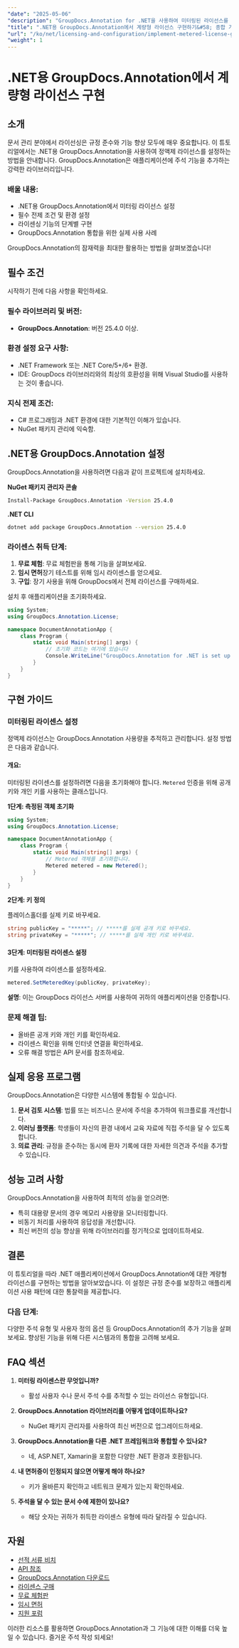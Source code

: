 ```yaml
---
"date": "2025-05-06"
"description": "GroupDocs.Annotation for .NET을 사용하여 미터링된 라이선스를 설정하고 관리하는 방법을 알아보고, 규정 준수와 최적의 기능을 확보하세요."
"title": ".NET용 GroupDocs.Annotation에서 계량형 라이선스 구현하기&#58; 종합 가이드"
"url": "/ko/net/licensing-and-configuration/implement-metered-license-groupdocs-annotation-net/"
"weight": 1
---
```


# .NET용 GroupDocs.Annotation에서 계량형 라이선스 구현

## 소개

문서 관리 분야에서 라이선싱은 규정 준수와 기능 향상 모두에 매우 중요합니다. 이 튜토리얼에서는 .NET용 GroupDocs.Annotation을 사용하여 정액제 라이선스를 설정하는 방법을 안내합니다. GroupDocs.Annotation은 애플리케이션에 주석 기능을 추가하는 강력한 라이브러리입니다.

### 배울 내용:
- .NET용 GroupDocs.Annotation에서 미터링 라이선스 설정
- 필수 전제 조건 및 환경 설정
- 라이센싱 기능의 단계별 구현
- GroupDocs.Annotation 통합을 위한 실제 사용 사례

GroupDocs.Annotation의 잠재력을 최대한 활용하는 방법을 살펴보겠습니다!

## 필수 조건

시작하기 전에 다음 사항을 확인하세요.

### 필수 라이브러리 및 버전:
- **GroupDocs.Annotation**: 버전 25.4.0 이상.

### 환경 설정 요구 사항:
- .NET Framework 또는 .NET Core/5+/6+ 환경.
- IDE: GroupDocs 라이브러리와의 최상의 호환성을 위해 Visual Studio를 사용하는 것이 좋습니다.

### 지식 전제 조건:
- C# 프로그래밍과 .NET 환경에 대한 기본적인 이해가 있습니다.
- NuGet 패키지 관리에 익숙함.

## .NET용 GroupDocs.Annotation 설정

GroupDocs.Annotation을 사용하려면 다음과 같이 프로젝트에 설치하세요.

**NuGet 패키지 관리자 콘솔**
```bash
Install-Package GroupDocs.Annotation -Version 25.4.0
```

**.NET CLI**
```bash
dotnet add package GroupDocs.Annotation --version 25.4.0
```

### 라이센스 취득 단계:
1. **무료 체험**: 무료 체험판을 통해 기능을 살펴보세요.
2. **임시 면허**장기 테스트를 위해 임시 라이센스를 얻으세요.
3. **구입**: 장기 사용을 위해 GroupDocs에서 전체 라이선스를 구매하세요.

설치 후 애플리케이션을 초기화하세요.

```csharp
using System;
using GroupDocs.Annotation.License;

namespace DocumentAnnotationApp {
    class Program {
        static void Main(string[] args) {
            // 초기화 코드는 여기에 있습니다
            Console.WriteLine("GroupDocs.Annotation for .NET is set up!");
        }
    }
}
```

## 구현 가이드

### 미터링된 라이센스 설정

정액제 라이선스는 GroupDocs.Annotation 사용량을 추적하고 관리합니다. 설정 방법은 다음과 같습니다.

#### 개요:
미터링된 라이센스를 설정하려면 다음을 초기화해야 합니다. `Metered` 인증을 위해 공개 키와 개인 키를 사용하는 클래스입니다.

**1단계: 측정된 객체 초기화**

```csharp
using System;
using GroupDocs.Annotation.License;

namespace DocumentAnnotationApp {
    class Program {
        static void Main(string[] args) {
            // Metered 객체를 초기화합니다.
            Metered metered = new Metered();
        }
    }
}
```

**2단계: 키 정의**

플레이스홀더를 실제 키로 바꾸세요.

```csharp
string publicKey = "*****"; // *****를 실제 공개 키로 바꾸세요.
string privateKey = "*****"; // *****를 실제 개인 키로 바꾸세요.
```

#### 3단계: 미터링된 라이센스 설정

키를 사용하여 라이센스를 설정하세요.

```csharp
metered.SetMeteredKey(publicKey, privateKey);
```

**설명**: 이는 GroupDocs 라이선스 서버를 사용하여 귀하의 애플리케이션을 인증합니다.

### 문제 해결 팁:
- 올바른 공개 키와 개인 키를 확인하세요.
- 라이센스 확인을 위해 인터넷 연결을 확인하세요.
- 오류 해결 방법은 API 문서를 참조하세요.

## 실제 응용 프로그램

GroupDocs.Annotation은 다양한 시스템에 통합될 수 있습니다.

1. **문서 검토 시스템**: 법률 또는 비즈니스 문서에 주석을 추가하여 워크플로를 개선합니다.
2. **이러닝 플랫폼**: 학생들이 자신의 환경 내에서 교육 자료에 직접 주석을 달 수 있도록 합니다.
3. **의료 관리**: 규정을 준수하는 동시에 환자 기록에 대한 자세한 의견과 주석을 추가할 수 있습니다.

## 성능 고려 사항

GroupDocs.Annotation을 사용하여 최적의 성능을 얻으려면:
- 특히 대용량 문서의 경우 메모리 사용량을 모니터링합니다.
- 비동기 처리를 사용하여 응답성을 개선합니다.
- 최신 버전의 성능 향상을 위해 라이브러리를 정기적으로 업데이트하세요.

## 결론

이 튜토리얼을 따라 .NET 애플리케이션에서 GroupDocs.Annotation에 대한 계량형 라이선스를 구현하는 방법을 알아보았습니다. 이 설정은 규정 준수를 보장하고 애플리케이션 사용 패턴에 대한 통찰력을 제공합니다.

### 다음 단계:
다양한 주석 유형 및 사용자 정의 옵션 등 GroupDocs.Annotation의 추가 기능을 살펴보세요. 향상된 기능을 위해 다른 시스템과의 통합을 고려해 보세요.

## FAQ 섹션

1. **미터링 라이센스란 무엇입니까?**
   - 활성 사용자 수나 문서 주석 수를 추적할 수 있는 라이선스 유형입니다.

2. **GroupDocs.Annotation 라이브러리를 어떻게 업데이트하나요?**
   - NuGet 패키지 관리자를 사용하여 최신 버전으로 업그레이드하세요.

3. **GroupDocs.Annotation을 다른 .NET 프레임워크와 통합할 수 있나요?**
   - 네, ASP.NET, Xamarin을 포함한 다양한 .NET 환경과 호환됩니다.

4. **내 면허증이 인정되지 않으면 어떻게 해야 하나요?**
   - 키가 올바른지 확인하고 네트워크 문제가 있는지 확인하세요.

5. **주석을 달 수 있는 문서 수에 제한이 있나요?**
   - 해당 숫자는 귀하가 취득한 라이센스 유형에 따라 달라질 수 있습니다.

## 자원
- [선적 서류 비치](https://docs.groupdocs.com/annotation/net/)
- [API 참조](https://reference.groupdocs.com/annotation/net/)
- [GroupDocs.Annotation 다운로드](https://releases.groupdocs.com/annotation/net/)
- [라이센스 구매](https://purchase.groupdocs.com/buy)
- [무료 체험판](https://releases.groupdocs.com/annotation/net/)
- [임시 면허](https://purchase.groupdocs.com/temporary-license/)
- [지원 포럼](https://forum.groupdocs.com/c/annotation/)

이러한 리소스를 활용하면 GroupDocs.Annotation과 그 기능에 대한 이해를 더욱 높일 수 있습니다. 즐거운 주석 작성 되세요!